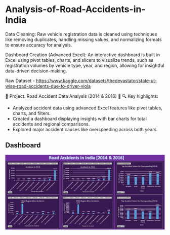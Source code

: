 # Analysis-of-Road-Accidents-in-India
Data Cleaning: Raw vehicle registration data is cleaned using techniques like removing duplicates, handling missing values, and normalizing formats to ensure accuracy for analysis.

Dashboard Creation (Advanced Excel): An interactive dashboard is built in Excel using pivot tables, charts, and slicers to visualize trends, such as registration volumes by vehicle type, year, and region, allowing for insightful data-driven decision-making.

Raw Dataset - https://www.kaggle.com/datasets/thedevastator/state-ut-wise-road-accidents-due-to-driver-viola

🚗 Project: Road Accident Data Analysis (2014 & 2016) 🚗
🔍 Key highlights:
- Analyzed accident data using advanced Excel features like pivot tables, charts, and filters.
- Created a dashboard displaying insights with bar charts for total accidents and regional comparisons.
- Explored major accident causes like overspeeding across both years.

## Dashboard

![Road Accident Dashboard](https://github.com/shravdhore26/Analysis-of-Road-Accidents-in-India/blob/main/Screenshot%202024-10-02%20175218.png)
